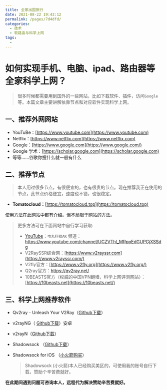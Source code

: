 ```yaml
---
title: 全家出国旅行
date: 2021-08-22 19:43:12
permalink: /pages/7d4dfd/
categories:
  - 技术
  - 软路由与科学上网
tags:
  - 
---
```

# 如何实现手机、电脑、ipad、路由器等全家科学上网？

> 很多时候都需要用到国外的一些网站，比如下载软件、插件，访问`Google`等。本篇文章主要讲解依靠节点和对应软件实现科学上网。

## 一、推荐外网网站

* YouTuBe：[https://www.youtube.com](https://www.youtube.com)
* Netflix：[https://www.netflix.com](https://www.netflix.com)
* Google：[https://www.google.com](https://www.google.com/)
* Google 学术：[https://scholar.google.com](https://scholar.google.com)
* 等等......谷歌你搜什么就一般有什么

## 二、推荐节点

> 本人用过很多节点，有很便宜的，也有很贵的节点。现在推荐我正在使用的节点，此节点价格便宜，速度也不错，也很稳定。

* **Tomatocloud：**[https://tomatocloud.top](https://tomatocloud.top)

使用方法在此网站中都有介绍。但不局限于网站的方法。

> 更多方法可在下面网站中自行学习获取:
>
> * [YouTube](https://www.youtube.com/)：`电丸科技AK` 频道：https://www.youtube.com/channel/UCZVThl_MRppEdGUPGjXSSdg
> * V2RaySSR综合网：[https://www.v2rayssr.com](https://www.v2rayssr.com/)
> * V2fly官方：[https://www.v2fly.org](https://www.v2fly.org/)
> * Q2ray官方：https://qv2ray.net/
> * 10BEASTS官方（权威的中国VPN翻墙，科学上网评测网站）：[https://10beasts.net](https://10beasts.net/)



## 三、科学上网推荐软件

- Qv2ray - Unleash Your V2Ray（[Github下载](https://github.com/Qv2ray/Qv2ray)）

- v2rayNG（ [Github下载](https://github.com/2dust/v2rayNG)）安卓

- v2rayN（[Github下载](https://github.com/2dust/v2rayN)）

- Shadowsock （[Github下载](https://github.com/search?q=shadowsocks)）

- Shadowsock for iOS （[小火箭购买](https://www.rocketgirls.space/)）

  > Shadowsock (小火箭)本人已经购买美区的，可使用我的账号自行下载，赞助个辛苦费就好。



**在此期间遇到问题可咨询本人，远程代为解决赞助辛苦费就好。**